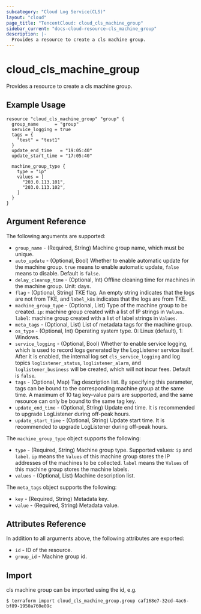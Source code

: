 ```yaml
---
subcategory: "Cloud Log Service(CLS)"
layout: "cloud"
page_title: "TencentCloud: cloud_cls_machine_group"
sidebar_current: "docs-cloud-resource-cls_machine_group"
description: |-
  Provides a resource to create a cls machine group.
---
```


# cloud_cls_machine_group

Provides a resource to create a cls machine group.

## Example Usage

```hcl
resource "cloud_cls_machine_group" "group" {
  group_name      = "group"
  service_logging = true
  tags = {
    "test" = "test1"
  }
  update_end_time   = "19:05:40"
  update_start_time = "17:05:40"

  machine_group_type {
    type = "ip"
    values = [
      "203.0.113.101",
      "203.0.113.102",
    ]
  }
}
```

## Argument Reference

The following arguments are supported:

* `group_name` - (Required, String) Machine group name, which must be unique.
* `auto_update` - (Optional, Bool) Whether to enable automatic update for the machine group. `true` means to enable automatic update, `false` means to disable. Default is `false`.
* `delay_cleanup_time` - (Optional, Int) Offline cleaning time for machines in the machine group. Unit: days.
* `flag` - (Optional, String) TKE flag. An empty string indicates that the logs are not from TKE, and `label_k8s` indicates that the logs are from TKE.
* `machine_group_type` - (Optional, List) Type of the machine group to be created. `ip`: machine group created with a list of IP strings in `Values`. `label`: machine group created with a list of label strings in `Values`.
* `meta_tags` - (Optional, List) List of metadata tags for the machine group.
* `os_type` - (Optional, Int) Operating system type. 0: Linux (default), 1: Windows.
* `service_logging` - (Optional, Bool) Whether to enable service logging, which is used to record logs generated by the LogListener service itself. After it is enabled, the internal log set `cls_service_logging` and log topics `loglistener_status`, `loglistener_alarm`, and `loglistener_business` will be created, which will not incur fees. Default is `false`.
* `tags` - (Optional, Map) Tag description list. By specifying this parameter, tags can be bound to the corresponding machine group at the same time. A maximum of 10 tag key-value pairs are supported, and the same resource can only be bound to the same tag key.
* `update_end_time` - (Optional, String) Update end time. It is recommended to upgrade LogListener during off-peak hours.
* `update_start_time` - (Optional, String) Update start time. It is recommended to upgrade LogListener during off-peak hours.

The `machine_group_type` object supports the following:

* `type` - (Required, String) Machine group type. Supported values: `ip` and `label`. `ip` means the `Values` of this machine group stores the IP addresses of the machines to be collected. `label` means the `Values` of this machine group stores the machine labels.
* `values` - (Optional, List) Machine description list.

The `meta_tags` object supports the following:

* `key` - (Required, String) Metadata key.
* `value` - (Required, String) Metadata value.

## Attributes Reference

In addition to all arguments above, the following attributes are exported:

* `id` - ID of the resource.
* `group_id` - Machine group id.


## Import

cls machine group can be imported using the id, e.g.

```
$ terraform import cloud_cls_machine_group.group caf168e7-32cd-4ac6-bf89-1950a760e09c
```

